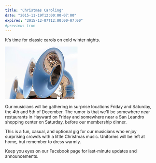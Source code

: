 ```yaml
---
title: "Christmas Caroling"
date: "2015-11-19T12:00:00-07:00"
expires: "2015-12-07T12:00:00-07:00"
#preview: true
---
```


It's time for classic carols on cold winter nights.

![Marching Instruments](1576839129_d62a4743be_m.jpg "More photos by peasap at http://www.flickr.com/photos/peasap/")

Our musicians will be gathering in surprise locations Friday and Saturday, the 4th and 5th of December. The rumor is that we'll be somewhere near restaurants in Hayward on Friday and somewhere near a San Leandro shopping center on Saturday, before our membership dinner.

This is a fun, casual, and optional gig for our musicians who enjoy surprising crowds with a little Christmas music. Uniforms will be left at home, but remember to dress warmly.

Keep you eyes on our Facebook page for last-minute updates and announcements.
